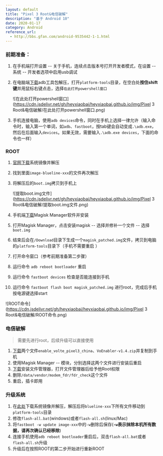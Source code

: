 ```yaml
---
layout: default
title: "Pixel 3 Root&电信破解"
description: "基于 Android 10"
date: 2020-01-17
category: Android
reference_url: 
  - http://bbs.gfan.com/android-9535442-1-1.html
---
```


### 前期准备：

1. 在手机端打开设置 -- 关于手机，连续点击版本号打开开发者模式，在设置 -- 系统 -- 开发者选项中启用usb调试

2. 在电脑端[下载](https://developer.android.com/studio/releases/platform-tools.html)adb工具包解压，打开`platform-tools`目录，在空白处**按住shift键**并用鼠标右键点击，选择`在此打开powershell窗口`

   ![在此处打开powershell窗口](https://cdn.jsdelivr.net/gh/heyxiaobai/heyxiaobai.github.io/img/Pixel 3 Root&电信破解/在此处打开powershell窗口.png)

3. 手机连接电脑，使用`adb devices`命令，同时在手机上选择一律允许（输入命令时，输入第一个单词，如`adb`、`fastboot`，按tab键会自动变成`.\adb.exe`，然后在后面输入`devices`。如果无效，需要输入`.\adb.exe devices`，下面的命令也一样）



### ROOT

1. [官网下载](https://developers.google.com/android/images#blueline)系统镜像并解压

2. 找到里面`image-blueline-xxx`的文件再次解压

3. 将解压后的`boot.img`拷贝到手机上

   ![提取boot.img文件](https://cdn.jsdelivr.net/gh/heyxiaobai/heyxiaobai.github.io/img/Pixel 3 Root&电信破解/提取boot.img文件.png)

4. 手机端[下载](https://github.com/topjohnwu/Magisk/releases)Magisk Manager软件并安装

5. 打开Magisk Manager，点击安装magisk -- 选择并修补一个文件 -- 选择`boot.img`

6. 结束后会在`/Download`目录下生成一个`magisk_patched.img`文件，拷贝到电脑的`platform-tools`目录下（手机不需要重启 ）

7. 打开命令窗口（参考前期准备第二步骤）

8. 运行命令 `adb reboot bootloader` 重启

9. 运行命令 `fastboot devices` 检查是否能连接到手机

10. 运行命令 `fastboot flash boot magisk_patched.img` 进行root，完成后手机按电源键选择start

![ROOT命令](https://cdn.jsdelivr.net/gh/heyxiaobai/heyxiaobai.github.io/img/Pixel 3 Root&电信破解/ROOT命令.png)





### 电信破解

> 需要先进行root，后续升级可以直接使用

1. [下载](https://1drv.ms/u/s!Ai7tnFNgHnkakZouNRkOF3u1Q9k-6w?e=CvUW4e)两个文件`enable_volte_pixel3_china`、`VoEnabler-v1.4.zip`并复制到手机
2. 使用Magisk Manager -- 模块，分别选择这两个文件进行安装后重启
3. [下载](https://www.coolapk.com/apk/bin.mt.plus)安装文件管理器，打开文件管理器后给予他Root权限
4. 删除`/data/vendor/modem_fdr/fdr_check`这个文件
5. 重启，插卡即用



### 升级系统

1. 在[此处](https://developers.google.com/android/images#blueline)下载系统镜像并解压，解压后将`blueline-xxx`下所有文件移动到`platform-tools`目录
2. 修改`flash-all.bat`(windows)或者`flash-all.sh`(linux/Mac)
3. 将`fastboot -w update image-xxx`中的`-w`删除后保存(**`-w`表示抹除本机所有数据，请再次确认已经移除**)
4. 连接手机使用`adb reboot bootloader`重启后，双击`flash-all.bat`或者`flash-all.sh`升级
5. 升级后在按照ROOT的第二步开始进行重新ROOT
